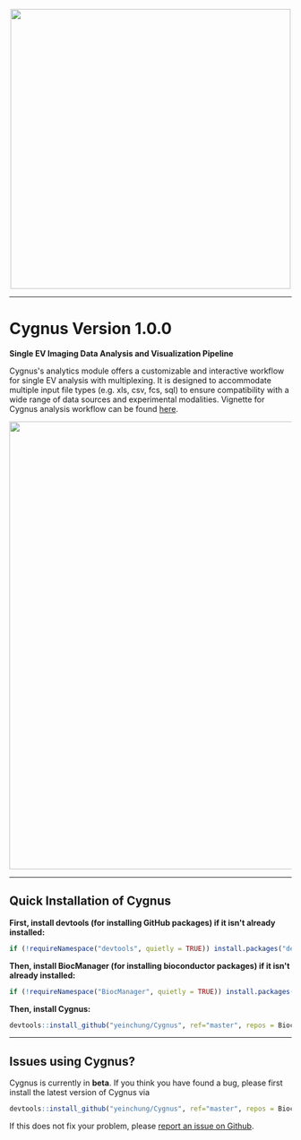 <p align="center"><img src="man/figures/overview.png" alt="" width="500"></a></p>
<hr>

# Cygnus Version 1.0.0

**Single EV Imaging Data Analysis and Visualization Pipeline**

Cygnus's analytics module offers a customizable and interactive workflow for single EV analysis with multiplexing. It is designed to accommodate multiple input file types (e.g. xls, csv, fcs, sql) to ensure compatibility with a wide range of data sources and experimental modalities. Vignette for Cygnus analysis workflow can be found <a href=https://yeinchung.github.io/Cygnus/articles/examples.html>here</a>. 

<p align="center"><img src="man/figures/module.png" alt="" width="800"></a></p>
<hr>


## Quick Installation of Cygnus

**First, install devtools (for installing GitHub packages) if it isn't already installed:**
``` r
if (!requireNamespace("devtools", quietly = TRUE)) install.packages("devtools")
```

**Then, install BiocManager (for installing bioconductor packages) if it isn't already installed:**
``` r
if (!requireNamespace("BiocManager", quietly = TRUE)) install.packages("BiocManager")
```

**Then, install Cygnus:**
``` r
devtools::install_github("yeinchung/Cygnus", ref="master", repos = BiocManager::repositories())
```
<hr>

## Issues using Cygnus?

Cygnus is currently in __beta__. If you think you have found a bug, please first install the latest version of Cygnus via
``` r
devtools::install_github("yeinchung/Cygnus", ref="master", repos = BiocManager::repositories())
```
If this does not fix your problem, please [report an issue on Github](https://github.com/yeinchung/Cygnus/issues).
